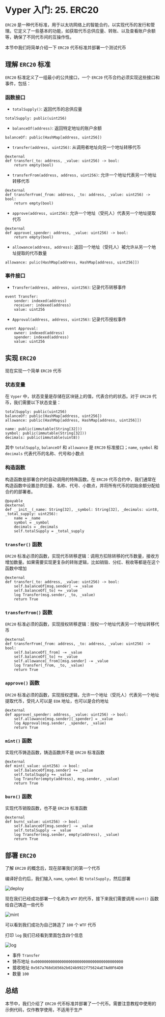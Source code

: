 # Vyper 入门: 25. ERC20
`ERC20` 是一种代币标准，用于以太坊网络上的智能合约，以实现代币的发行和管理。它定义了一些基本的功能，如获取代币总供应量、转账、以及查看账户余额等，确保了不同代币间的互操作性。

本节中我们将简单介绍一下 `ERC20` 代币标准并部署一个测试代币


## 理解 `ERC20` 标准
`ERC20` 标准定义了一组最小的公共接口，一个 `ERC20` 代币合约必须实现这些接口和事件，包括：

### 函数接口

- `totalSupply()`: 返回代币的总供应量
```
totalSupply: public(uint256)
```

- `balanceOf(address)`: 返回特定地址的账户余额
```
balanceOf: public(HashMap[address, uint256])
```

- `transfer(address, uint256)`: 从调用者地址向另一个地址转移代币
```
@external
def transfer(_to: address, _value: uint256) -> bool:
    return empty(bool)
```

- `transferFrom(address, address, uint256)`: 允许一个地址代表另一个地址转移代币
```
@external
def transferFrom(_from: address, _to: address, _value: uint256) -> bool:
    return empty(bool)
```

- `approve(address, uint256)`: 允许一个地址（受托人）代表另一个地址提取代币
```
@external
def approve(_spender: address, _value: uint256) -> bool:
    return empty(bool)
```

- `allowance(address, address)`: 返回一个地址（受托人）被允许从另一个地址提取的代币数量
```
allowance: pulic(HashMap[address, HashMap[address, uint256]])
```

### 事件接口

- `Transfer(address, address, uint256)`: 记录代币转移事件
```
event Transfer:
    sender: indexed(address)
    receiver: indexed(address)
    value: uint256
```

- `Approval(address, address, uint256)`: 记录代币授权事件
```
event Approval:
    owner: indexed(address)
    spender: indexed(address)
    value: uint256
```


## 实现 `ERC20`
现在实现一个简单 `ERC20` 代币

### 状态变量
在 `Vyper` 中，状态变量是存储在区块链上的值，代表合约的状态。对于 `ERC20` 代币，我们需要以下状态变量：

```
totalSupply: public(uint256)
balanceOf: public(HashMap[address, uint256])
allowance: public(HashMap[address, HashMap[address, uint256]])

name: public(immutable(String[32]))
symbol: public(immutable(String[32]))
decimals: public(immutable(uint8))
```

其中 `totalSupply`, `balanceOf` 和 `allowance` 是 `ERC20` 标准接口；`name`, `symbol` 和 `decimals` 代表代币的名称、代号和小数点


### 构造函数
构造函数是部署合约时自动调用的特殊函数。在 `ERC20` 代币合约中，我们通常在构造函数中设置总供应量、名称、代号、小数点，并将所有代币的初始余额分配给合约的部署者。

```
@payable
@external
def __init__(_name: String[32], _symbol: String[32], _decimals: uint8, _total_supply: uint256):
    name = _name
    symbol = _symbol
    decimals = _decimals
    self.totalSupply = _total_supply
```


### `transfer()` 函数
`ERC20` 标准必须的函数，实现代币转移逻辑：调用方扣除转移的代币数量，接收方增加数量。如果需要实现更复杂的转账逻辑，比如销毁、分红、税收等都是在这个函数中增加
```
@external
def transfer(_to: address, _value: uint256) -> bool:
    self.balanceOf[msg.sender] -= _value
    self.balanceOf[_to] += _value
    log Transfer(msg.sender, _to, _value)
    return True
```

### `transferFrom()` 函数
`ERC20` 标准必须的函数，实现授权转移逻辑：授权一个地址代表另一个地址转移代币
```
@external
def transferFrom(_from: address, _to: address, _value: uint256) -> bool:
    self.balanceOf[_from] -= _value
    self.balanceOf[_to] += _value
    self.allowance[_from][msg.sender] -= _value
    log Transfer(_from, _to, _value)
    return True
```

### `approve()` 函数
`ERC20` 标准必须的函数，实现授权逻辑，允许一个地址（受托人）代表另一个地址提取代币，受托人可以是 `EOA` 地址，也可以是合约地址
```
@external
def approve(_spender: address, _value: uint256) -> bool:
    self.allowance[msg.sender][_spender] = _value
    log Approval(msg.sender, _spender, _value)
    return True
```

### `mint()` 函数
实现代币铸造函数，铸造函数并不是 `ERC20` 标准函数
```
@external
def mint(_value: uint256) -> bool:
    self.balanceOf[msg.sender] += _value
    self.totalSupply += _value
    log Transfer(empty(address), msg.sender, _value)
    return True
```

### `burn()` 函数
实现代币销毁函数，也不是 `ERC20` 标准函数
```
@external
def burn(_value: uint256) -> bool:
    self.balanceOf[msg.sender] -= _value
    self.totalSupply -= _value
    log Transfer(msg.sender, empty(address), _value)
    return True
```


## 部署 `ERC20`
了解 `ERC20` 的概念后，现在部署我们的第一个代币

编译好合约后，我们输入 `name`, `symbol` 和 `totalSupply`，然后部署

![deploy](./images/deploy.png)

现在我们已经成功部署一个名称为 `WTF` 的代币，接下来我们需要调用 `mint()` 函数给自己铸造一些代币

![mint](./images/mint.png)

可以看到我们成功为自己铸造了 `100` 个 `WTF` 代币

打印 `log` 我们已经看到里面包含四个信息

![log](./images/log.png)

- 事件 `Transfer`
- 铸币地址 `0x0000000000000000000000000000000000000000`
- 接收地址 `0x567a768d1656b2b024b9922f75624aE7Ad0F64D0`
- 数量 `100`


## 总结
本节中，我们介绍了 `ERC20` 代币标准并部署了一个代币。需要注意教程中使用的示例代码，仅作教学使用，不适用于生产